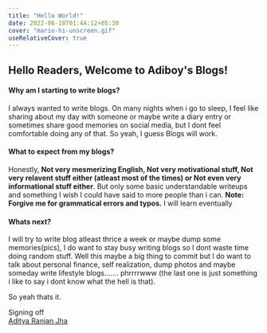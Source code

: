 ```yaml
---
title: "Hello World!"
date: 2022-06-18T01:44:12+05:30
cover: "mario-hi-unscreen.gif"
useRelativeCover: true
---
```

## Hello Readers, Welcome to Adiboy's Blogs!

#### Why am I starting to write blogs?

I always wanted to write blogs. On many nights when i go to sleep, I feel like sharing about my day with someone or maybe write a diary entry or sometimes share good memories on social media, but I dont feel comfortable doing any of that. So yeah, I guess Blogs will work.

#### What to expect from my blogs?

Honestly, **Not very mesmerizing English, Not very motivational stuff, Not very relavent stuff either (atleast most of the times) or Not even very informational stuff either**.
But only some basic understandable writeups and something I wish I could have said to more people than i can. **Note: Forgive me for grammatical errors and typos.** I will learn eventually

#### Whats next?

I will try to write blog atleast thrice a week or maybe dump some memories(pics), I do want to stay busy writing blogs so I dont waste time doing random stuff. Well this maybe a big thing to commit but I do want to talk about personal finance, self realization, dump photos and maybe someday write lifestyle blogs....... phrrrrwww (the last one is just something i like to say i dont know what the hell is that).

So yeah thats it.
<br/>

Signing off \
[Aditya Ranjan Jha](https://github.com/Adiboy3112)
